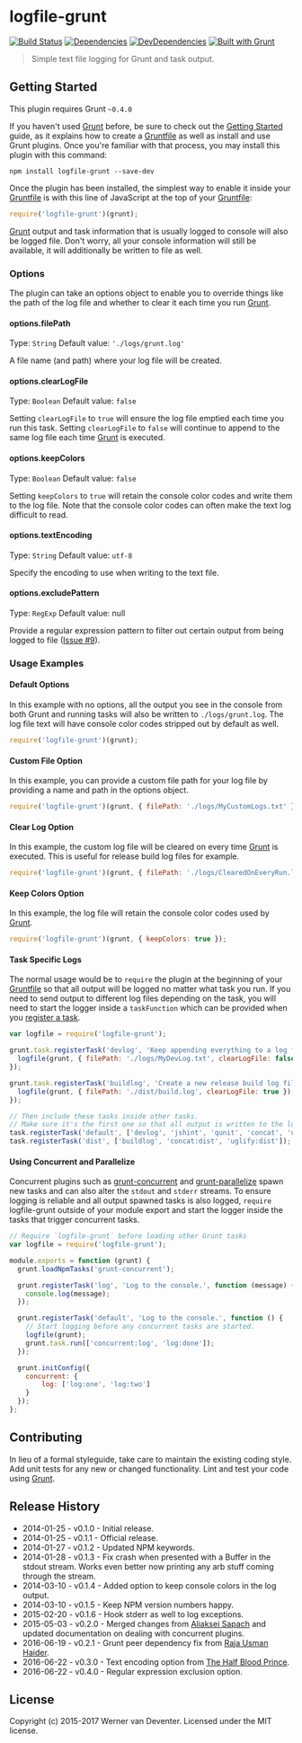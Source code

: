 # logfile-grunt

[![Build Status](https://travis-ci.org/brutaldev/logfile-grunt.png?branch=master)](https://travis-ci.org/brutaldev/logfile-grunt)
[![Dependencies](https://david-dm.org/brutaldev/logfile-grunt.png)](https://david-dm.org/brutaldev/logfile-grunt)
[![DevDependencies](https://david-dm.org/brutaldev/logfile-grunt/dev-status.png)](https://david-dm.org/brutaldev/logfile-grunt#info=devDependencies&view=table)
[![Built with Grunt](https://cdn.gruntjs.com/builtwith.png)](http://gruntjs.com/)


> Simple text file logging for Grunt and task output.

## Getting Started
This plugin requires Grunt `~0.4.0`

If you haven't used [Grunt](http://gruntjs.com/) before, be sure to check out the [Getting Started](http://gruntjs.com/getting-started) guide, as it explains how to create a [Gruntfile](http://gruntjs.com/sample-gruntfile) as well as install and use Grunt plugins. Once you're familiar with that process, you may install this plugin with this command:

```shell
npm install logfile-grunt --save-dev
```

Once the plugin has been installed, the simplest way to enable it inside your [Gruntfile](http://gruntjs.com/sample-gruntfile) is with this line of JavaScript at the top of your [Gruntfile](http://gruntjs.com/sample-gruntfile):

```js
require('logfile-grunt')(grunt);
```

[Grunt](http://gruntjs.com/) output and task information that is usually logged to console will also be logged file. Don't worry, all your console information will still be available, it will additionally be written to file as well.

### Options
The plugin can take an options object to enable you to override things like the path of the log file and whether to clear it each time you run [Grunt](http://gruntjs.com/).

#### options.filePath
Type: `String`
Default value: `'./logs/grunt.log'`

A file name (and path) where your log file will be created.

#### options.clearLogFile
Type: `Boolean`
Default value: `false`

Setting `clearLogFile` to `true` will ensure the log file emptied each time you run this task. Setting `clearLogFile` to `false` will continue to append to the same log file each time [Grunt](http://gruntjs.com/) is executed.

#### options.keepColors
Type: `Boolean`
Default value: `false`

Setting `keepColors` to `true` will retain the console color codes and write them to the log file. Note that the console color codes can often make the text log difficult to read.

#### options.textEncoding
Type: `String`
Default value: `utf-8`

Specify the encoding to use when writing to the text file.

#### options.excludePattern
Type: `RegExp`
Default value: null

Provide a regular expression pattern to filter out certain output from being logged to file ([Issue #9](https://github.com/brutaldev/logfile-grunt/issues/9)).

### Usage Examples

#### Default Options
In this example with no options, all the output you see in the console from both Grunt and running tasks will also be written to `./logs/grunt.log`. The log file text will have console color codes stripped out by default as well.

```js
require('logfile-grunt')(grunt);
```

#### Custom File Option
In this example, you can provide a custom file path for your log file by providing a name and path in the options object.

```js
require('logfile-grunt')(grunt, { filePath: './logs/MyCustomLogs.txt' });
```

#### Clear Log Option
In this example, the custom log file will be cleared on every time [Grunt](http://gruntjs.com/) is executed. This is useful for release build log files for example.

```js
require('logfile-grunt')(grunt, { filePath: './logs/ClearedOnEveryRun.log', clearLogFile: true });
```

#### Keep Colors Option
In this example, the log file will retain the console color codes used by [Grunt](http://gruntjs.com/).

```js
require('logfile-grunt')(grunt, { keepColors: true });
```

#### Task Specific Logs
The normal usage would be to `require` the plugin at the beginning of your [Gruntfile](http://gruntjs.com/sample-gruntfile) so that all output will be logged no matter what task you run. If you need to send output to different log files depending on the task, you will need to start the logger inside a `taskFunction` which can be provided when you [register a task](http://gruntjs.com/api/grunt.task#creating-tasks).

```js
var logfile = require('logfile-grunt');

grunt.task.registerTask('devlog', 'Keep appending everything to a log file.', function() {
  logfile(grunt, { filePath: './logs/MyDevLog.txt', clearLogFile: false });
});

grunt.task.registerTask('buildlog', 'Create a new release build log files on each run.', function() {
  logfile(grunt, { filePath: './dist/build.log', clearLogFile: true });
});

// Then include these tasks inside other tasks.
// Make sure it's the first one so that all output is written to the log file.
task.registerTask('default', ['devlog', 'jshint', 'qunit', 'concat', 'uglify']);
task.registerTask('dist', ['buildlog', 'concat:dist', 'uglify:dist']);
```

#### Using Concurrent and Parallelize
Concurrent plugins such as [grunt-concurrent](https://github.com/sindresorhus/grunt-concurrent) and [grunt-parallelize](https://github.com/teppeis/grunt-parallelize) spawn new tasks and can also alter the `stdout` and `stderr` streams. To ensure logging is reliable and all output spawned tasks is also logged, `require` logfile-grunt outside of your module export and start the logger inside the tasks that trigger concurrent tasks.

```js
// Require `logfile-grunt` before loading other Grunt tasks
var logfile = require('logfile-grunt');

module.exports = function (grunt) {
  grunt.loadNpmTasks('grunt-concurrent');

  grunt.registerTask('log', 'Log to the console.', function (message) {
    console.log(message);
  });

  grunt.registerTask('default', 'Log to the console.', function () {
    // Start logging before any concurrent tasks are started.
    logfile(grunt);
    grunt.task.run(['concurrent:log', 'log:done']);
  });

  grunt.initConfig({
    concurrent: {
        log: ['log:one', 'log:two']
    }
  });
};
```

## Contributing
In lieu of a formal styleguide, take care to maintain the existing coding style. Add unit tests for any new or changed functionality. Lint and test your code using [Grunt](http://gruntjs.com/).

## Release History
 * 2014-01-25  -  v0.1.0  -  Initial release.
 * 2014-01-25  -  v0.1.1  -  Official release.
 * 2014-01-27  -  v0.1.2  -  Updated NPM keywords.
 * 2014-01-28  -  v0.1.3  -  Fix crash when presented with a Buffer in the stdout stream. Works even better now printing any arb stuff coming through the stream.
 * 2014-03-10  -  v0.1.4  -  Added option to keep console colors in the log output.
 * 2014-03-10  -  v0.1.5  -  Keep NPM version numbers happy.
 * 2015-02-20  -  v0.1.6  -  Hook stderr as well to log exceptions.
 * 2015-05-03  -  v0.2.0  -  Merged changes from [Aliaksei Sapach](https://github.com/asapach) and updated documentation on dealing with concurrent plugins.
 * 2016-06-19  -  v0.2.1  -  Grunt peer dependency fix from [Raja Usman Haider](https://github.com/rajahu).
 * 2016-06-22  -  v0.3.0  -  Text encoding option from [The Half Blood Prince](https://github.com/tHBp).
 * 2016-06-22  -  v0.4.0  -  Regular expression exclusion option.

## License
Copyright (c) 2015-2017 Werner van Deventer. Licensed under the MIT license.
